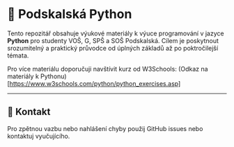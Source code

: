 # 🐍 Podskalská Python

Tento repozitář obsahuje výukové materiály k výuce programování v jazyce **Python** pro studenty VOŠ, G, SPŠ a SOŠ Podskalská. Cílem je poskytnout srozumitelný a praktický průvodce od úplných základů až po poktročilejší témata.

Pro více materiálu doporučuji navštívit kurz od W3Schools: (Odkaz na materiály k Pythonu)[https://www.w3schools.com/python/python_exercises.asp]

---

## 📩 Kontakt

Pro zpětnou vazbu nebo nahlášení chyby použij GitHub issues nebo kontaktuj vyučujícího.
